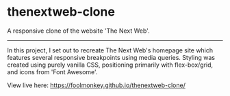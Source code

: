 # thenextweb-clone
A  responsive clone of the website 'The Next Web'.

----
In this project, I set out to recreate The Next Web's homepage site which features several responsive breakpoints using media queries. Styling was created using purely vanilla CSS, positioning primarily with flex-box/grid, and icons from 'Font Awesome'.

View live here: https://foolmonkey.github.io/thenextweb-clone/
